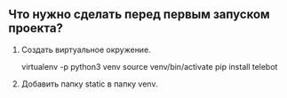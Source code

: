 ## Что нужно сделать перед первым запуском проекта?

1. Создать виртуальное окружение.

	virtualenv -p python3 venv
	source venv/bin/activate
	pip install telebot
      
2. Добавить папку static в папку venv.
